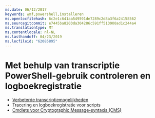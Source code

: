 ```yaml
---
ms.date: 06/12/2017
keywords: wmf,powershell,installeren
ms.openlocfilehash: 6c2e1c641aa549591de7289c2d8a3f6a24158562
ms.sourcegitcommit: e7445ba8203da304286c591ff513900ad1c244a4
ms.translationtype: MT
ms.contentlocale: nl-NL
ms.lasthandoff: 04/23/2019
ms.locfileid: "62085895"
---
```

# <a name="audit-powershell-usage-using-transcription-and-logging"></a>Met behulp van transcriptie PowerShell-gebruik controleren en logboekregistratie

- [Verbeterde transcriptiemogelijkheden](audit_transcript.md)
- [Tracering en logboekregistratie voor scripts](audit_script.md)
- [Cmdlets voor Cryptographic Message-syntaxis (CMS)](audit_cms.md)
